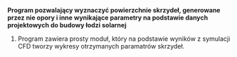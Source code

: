 **Program pozwalający wyznaczyć powierzchnie skrzydeł, generowane przez nie opory i inne wynikające parametry na podstawie danych projektowych do budowy łodzi solarnej**

1. Program zawiera prosty moduł, który na podstawie wyników z symulacji CFD tworzy wykresy otrzymanych paramatrów skrzydeł.
